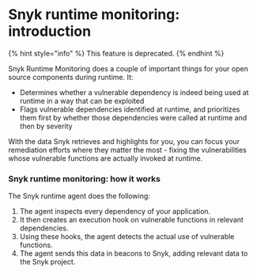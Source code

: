 # Snyk runtime monitoring: introduction

{% hint style="info" %}
This feature is deprecated.
{% endhint %}

Snyk Runtime Monitoring does a couple of important things for your open source components during runtime. It:

* Determines whether a vulnerable dependency is indeed being used at runtime in a way that can be exploited
* Flags vulnerable dependencies identified at runtime, and prioritizes them first by whether those dependencies were called at runtime and then by severity

With the data Snyk retrieves and highlights for you, you can focus your remediation efforts where they matter the most - fixing the vulnerabilities whose vulnerable functions are actually invoked at runtime.

###  Snyk runtime monitoring: how it works

The Snyk runtime agent does the following:

1. The agent inspects every dependency of your application.
2. It then creates an execution hook on vulnerable functions in relevant dependencies.
3. Using these hooks, the agent detects the actual use of vulnerable functions.
4. The agent sends this data in beacons to Snyk, adding relevant data to the Snyk project.

